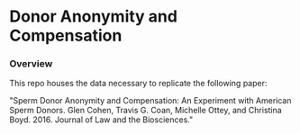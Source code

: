 # Donor Anonymity and Compensation

### Overview

This repo houses the data necessary to replicate the following paper:

  "Sperm Donor Anonymity and Compensation: An Experiment with American Sperm Donors. Glen Cohen, Travis G. Coan, Michelle Ottey, and Christina      Boyd. 2016. Journal of Law and the Biosciences."
